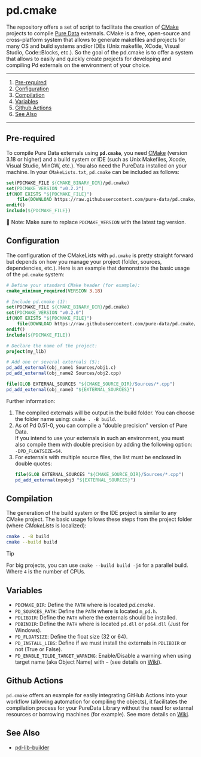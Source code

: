 # pd.cmake

The repository offers a set of script to facilitate the creation of [CMake](https://cmake.org/) projects to compile [Pure Data](https://puredata.info/) externals. CMake is a free, open-source and cross-platform system that allows to generate makefiles and projects for many OS and build systems and/or IDEs (Unix makefile, XCode, Visual Studio, Code::Blocks, etc.). So the goal of the pd.cmake is to offer a system that allows to easily and quickly create projects for developing and compiling Pd externals on the environment of your choice.

---

1. [Pre-required](#pre-required)
2. [Configuration](#configuration)
3. [Compilation](#compilation)
4. [Variables](#variables)
5. [Github Actions](#github-actions)
6. [See Also](#see-also)

---

## Pre-required

To compile Pure Data externals using **`pd.cmake`**, you need [CMake](https://cmake.org/) (version 3.18 or higher) and a build system or IDE (such as Unix Makefiles, Xcode, Visual Studio, MinGW, etc.). You also need the PureData installed on your machine. In your `CMakeLists.txt`, `pd.cmake` can be included as follows:

```cmake
set(PDCMAKE_FILE ${CMAKE_BINARY_DIR}/pd.cmake)
set(PDCMAKE_VERSION "v0.2.2")
if(NOT EXISTS "${PDCMAKE_FILE}")
    file(DOWNLOAD https://raw.githubusercontent.com/pure-data/pd.cmake/refs/tags/${PDCMAKE_VERSION}/pd.cmake ${PDCMAKE_FILE})
endif()
include(${PDCMAKE_FILE})
```

🔧 Note: Make sure to replace `PDCMAKE_VERSION` with the latest tag version.

## Configuration

The configuration of the CMakeLists with `pd.cmake` is pretty straight forward but depends on how you manage your project (folder, sources, dependencies, etc.). Here is an example that demonstrate the basic usage of the `pd.cmake` system:

```cmake
# Define your standard CMake header (for example):
cmake_minimum_required(VERSION 3.18)

# Include pd.cmake (1):
set(PDCMAKE_FILE ${CMAKE_BINARY_DIR}/pd.cmake)
set(PDCMAKE_VERSION "v0.2.0")
if(NOT EXISTS "${PDCMAKE_FILE}")
    file(DOWNLOAD https://raw.githubusercontent.com/pure-data/pd.cmake/refs/tags/${PDCMAKE_VERSION}/pd.cmake ${PDCMAKE_FILE})
endif()
include(${PDCMAKE_FILE})

# Declare the name of the project:
project(my_lib)

# Add one or several externals (5):
pd_add_external(obj_name1 Sources/obj1.c)
pd_add_external(obj_name2 Sources/obj2.cpp)

file(GLOB EXTERNAL_SOURCES "${CMAKE_SOURCE_DIR}/Sources/*.cpp")
pd_add_external(obj_name3 "${EXTERNAL_SOURCES}")
```

Further information:

1. The compiled externals will be output in the build folder. You can choose the folder name using: `cmake . -B build`.
2. As of Pd 0.51-0, you can compile a "double precision" version of Pure Data.  
   If you intend to use your externals in such an environment, you must also compile them with double precision by adding the following option: `-DPD_FLOATSIZE=64`.
3. For externals with multiple source files, the list must be enclosed in double quotes:
   ```cmake
   file(GLOB EXTERNAL_SOURCES "${CMAKE_SOURCE_DIR}/Sources/*.cpp")
   pd_add_external(myobj3 "${EXTERNAL_SOURCES}")


## Compilation

The generation of the build system or the IDE project is similar to any CMake project. The basic usage follows these steps from the project folder (where _CMakeLists_ is localized):

```bash
cmake . -B build
cmake --build build
```

> [!TIP]
> For big projects, you can use `cmake --build build -j4` for a parallel build. Where `4` is the number of CPUs.

## Variables

- `PDCMAKE_DIR`: Define the `PATH` where is located _pd.cmake_.
- `PD_SOURCES_PATH`: Define the `PATH` where is located `m_pd.h`.
- `PDLIBDIR`: Define the `PATH` where the externals should be installed.
- `PDBINDIR`: Define the `PATH` where is located `pd.dll` or `pd64.dll` (Just for Windows).
- `PD_FLOATSIZE`: Define the float size (32 or 64).
- `PD_INSTALL_LIBS`: Define if we must install the externals in `PDLIBDIR` or not (True or False).
- `PD_ENABLE_TILDE_TARGET_WARNING`: Enable/Disable a warning when using target name (aka Object Name) with `~` (see details on [Wiki](https://github.com/pure-data/pd.cmake/wiki)).

## Github Actions

`pd.cmake` offers an example for easily integrating GitHub Actions into your workflow (allowing automation for compiling the objects), it facilitates the compilation process for your PureData Library without the need for external resources or borrowing machines (for example). See more details on [Wiki](https://github.com/pure-data/pd.cmake/wiki).

## See Also

- [pd-lib-builder](https://github.com/pure-data/pd-lib-builder)
